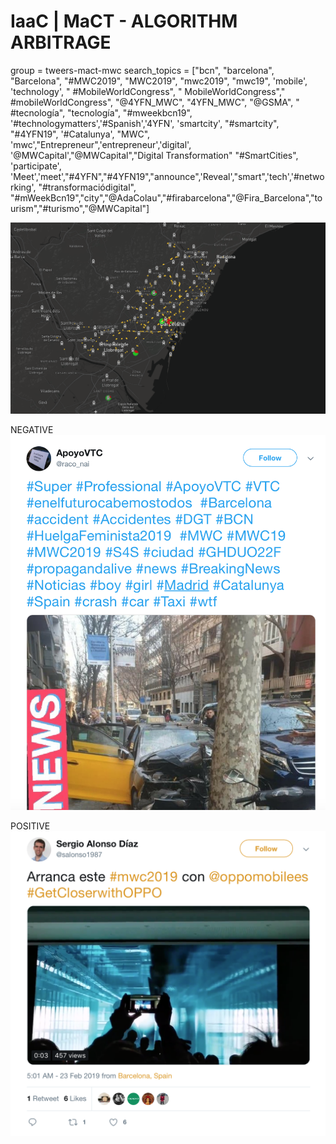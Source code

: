IaaC | MaCT - ALGORITHM ARBITRAGE
===========================
group =  tweers-mact-mwc
search_topics = ["bcn", "barcelona", "Barcelona", "#MWC2019", "MWC2019", "mwc2019", "mwc19", 'mobile', 'technology',
                     " #MobileWorldCongress", " MobileWorldCongress"," #mobileWorldCongress", "@4YFN_MWC", "4YFN_MWC", "@GSMA",
                     " #tecnología", "tecnología", "#mweekbcn19", '#technologymatters','#Spanish','4YFN', 'smartcity', "#smartcity",
                     "#4YFN19", '#Catalunya', "MWC", 'mwc',"Entrepreneur",'entrepreneur','digital', '@MWCapital',"@MWCapital","Digital Transformation"
                     "#SmartCities", 'participate', 'Meet','meet',"#4YFN","#4YFN19","announce",'Reveal',"smart",'tech','#networking',
                     "#transformaciódigital", "#mWeekBcn19","city","@AdaColau","#firabarcelona","@Fira_Barcelona","tourism","#turismo","@MWCapital"]


![Screenshot](screenshot.png)

NEGATIVE
![Screenshot](sample-1.png)

POSITIVE
![Screenshot](sample-2.png)
